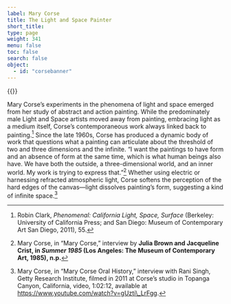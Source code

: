 ```yaml
---
label: Mary Corse
title: The Light and Space Painter
short_title:
type: page
weight: 341
menu: false
toc: false
search: false
object:
  - id: "corsebanner"
---
```

{{<q-figure id="corsebanner">}}

Mary Corse’s experiments in the phenomena of light and space emerged from her study of abstract and action painting. While the predominately male Light and Space artists moved away from painting, embracing light as a medium itself, Corse’s contemporaneous work always linked back to painting.[^1] Since the late 1960s, Corse has produced a dynamic body of work that questions what a painting can articulate about the threshold of two and three dimensions and the infinite. “I want the paintings to have form and an absence of form at the same time, which is what human beings also have. We have both the outside, a three-dimensional world, and an inner world. My work is trying to express that.”[^2] Whether using electric or harnessing refracted atmospheric light, Corse softens the perception of the hard edges of the canvas—light dissolves painting’s form, suggesting a kind of infinite space.[^3]

[^1]: Robin Clark, *Phenomenal: California Light, Space, Surface* (Berkeley: University of California Press; and San Diego: Museum of Contemporary Art San Diego, 2011), 55.

[^2]: Mary Corse, in “Mary Corse,” interview by **Julia Brown and Jacqueline Crist, in *Summer 1985* (Los Angeles: The Museum of Contemporary Art, 1985), n.p.**

[^3]: Mary Corse, in “Mary Corse Oral History,” interview with Rani Singh, Getty Research Institute, filmed in 2011 at Corse’s studio in Topanga Canyon, California, video, 1:02:12, available at https://www.youtube.com/watch?v=gUzti\_LrFgg.
